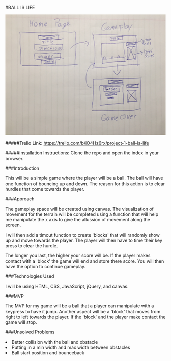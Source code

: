 #BALL IS LIFE


![WireFrame](./assets/Ball-is-life-wireframe.JPG)

#####Trello Link:
https://trello.com/b/iO4Hz6rx/project-1-ball-is-life

#####Installation Instructions: 
Clone the repo and open the index in your browser. 

###Introduction

This will be a simple game where the player will be a ball. The ball will have one function of bouncing up and down. The reason for this action is to clear hurdles that come towards the player. 


###Approach

The gameplay space will be created using canvas. The visualization of movement for the terrain will be completed using a function that will help me manipulate the x axis to give the allussion of movement along the screen. 

I will then add a timout function to create 'blocks' that will randomly show up and move towards the player. The player will then have to time their key press to clear the hurdle. 

The longer you last, the higher your score will be. If the player makes contact with a 'block' the game will end and store there score. You will then have the option to continue gameplay. 

###Technologies Used

I will be using HTML, CSS, JavaScript, jQuery, and canvas. 


###MVP

The MVP for my game will be a ball that a player can manipulate with a keypress to have it jump. Another aspect will be a 'block' that moves from right to left towards the player. If the 'block' and the player make contact the game will stop. 

###Unsolved Problems
<li> Better collision with the ball and obstacle
<li> Putting in a min width and max width between obstacles
<li> Ball start position and bounceback
